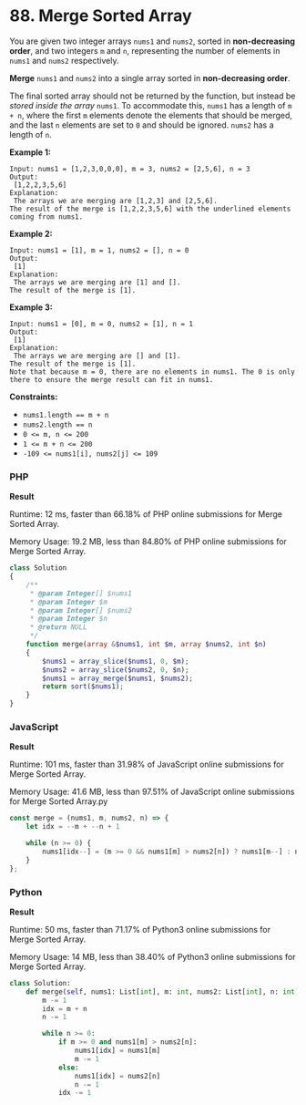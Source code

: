 # 88. Merge Sorted Array

You are given two integer arrays `nums1` and `nums2`, sorted in **non-decreasing order**, and two integers `m` and `n`, representing the number of elements in `nums1` and `nums2` respectively.

**Merge** `nums1` and `nums2` into a single array sorted in **non-decreasing order**.

The final sorted array should not be returned by the function, but instead be _stored inside the array_ `nums1`. To accommodate this, `nums1` has a length of `m + n`, where the first `m` elements denote the elements that should be merged, and the last `n` elements are set to `0` and should be ignored. `nums2` has a length of `n`.

**Example 1:**

```
Input: nums1 = [1,2,3,0,0,0], m = 3, nums2 = [2,5,6], n = 3
Output:
 [1,2,2,3,5,6]
Explanation:
 The arrays we are merging are [1,2,3] and [2,5,6].
The result of the merge is [1,2,2,3,5,6] with the underlined elements coming from nums1.
```

**Example 2:**

```
Input: nums1 = [1], m = 1, nums2 = [], n = 0
Output:
 [1]
Explanation:
 The arrays we are merging are [1] and [].
The result of the merge is [1].
```

**Example 3:**

```
Input: nums1 = [0], m = 0, nums2 = [1], n = 1
Output:
 [1]
Explanation:
 The arrays we are merging are [] and [1].
The result of the merge is [1].
Note that because m = 0, there are no elements in nums1. The 0 is only there to ensure the merge result can fit in nums1.
```

**Constraints:**

* `nums1.length == m + n`
* `nums2.length == n`
* `0 <= m, n <= 200`
* `1 <= m + n <= 200`
* `-109 <= nums1[i], nums2[j] <= 109`

### PHP

**Result**

Runtime: 12 ms, faster than 66.18% of PHP online submissions for Merge Sorted Array.

Memory Usage: 19.2 MB, less than 84.80% of PHP online submissions for Merge Sorted Array.

```php
class Solution
{
    /**
     * @param Integer[] $nums1
     * @param Integer $m
     * @param Integer[] $nums2
     * @param Integer $n
     * @return NULL
     */
    function merge(array &$nums1, int $m, array $nums2, int $n)
    {
        $nums1 = array_slice($nums1, 0, $m);
        $nums2 = array_slice($nums2, 0, $n);
        $nums1 = array_merge($nums1, $nums2);
        return sort($nums1);
    }
}
```

### JavaScript

**Result**

Runtime: 101 ms, faster than 31.98% of JavaScript online submissions for Merge Sorted Array.

Memory Usage: 41.6 MB, less than 97.51% of JavaScript online submissions for Merge Sorted Array.py

```javascript
const merge = (nums1, m, nums2, n) => {
    let idx = --m + --n + 1

    while (n >= 0) {
        nums1[idx--] = (m >= 0 && nums1[m] > nums2[n]) ? nums1[m--] : nums2[n--]
    }
};
```

### Python

**Result**

Runtime: 50 ms, faster than 71.17% of Python3 online submissions for Merge Sorted Array.

Memory Usage: 14 MB, less than 38.40% of Python3 online submissions for Merge Sorted Array.

```python
class Solution:
    def merge(self, nums1: List[int], m: int, nums2: List[int], n: int) -> None:
        m -= 1
        idx = m + n
        n -= 1

        while n >= 0:
            if m >= 0 and nums1[m] > nums2[n]:
                nums1[idx] = nums1[m]
                m -= 1
            else:
                nums1[idx] = nums2[n]
                n -= 1
            idx -= 1
```
